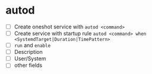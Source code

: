 # autod

- [ ] Create oneshot service with `autod <command>`
- [ ] Create service with startup rule `autod <command> when <SystemdTarget|Duration|TimePattern>`
- [ ]  `run` and `enable`
- [ ] Description
- [ ] User/System
- [ ] other fields
